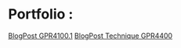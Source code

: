# Portfolio :

 [BlogPost GPR4100.1](https://FlorianRossignol.github.io/Pages/BlogpostGPR4100.1)
 [BlogPost Technique GPR4400](https://FlorianRossignol.github.io/Pages/BlogpostTechnique4400)
